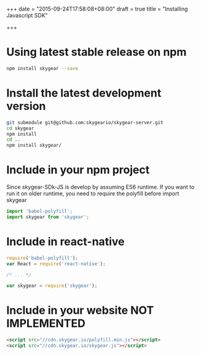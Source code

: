 +++
date = "2015-09-24T17:58:08+08:00"
draft = true
title = "Installing Javascript SDK"

+++

# Using latest stable release on npm

``` bash
npm install skygear --save
```

# Install the latest development version

``` bash
git submodule git@github.com:skygeario/skygear-server.git
cd skygear
npm install
cd ..
npm install skygear/
```

# Include in your npm project

Since skygear-SDk-JS is develop by assuming ES6 runtime. If you want to run it
on older runtime, you need to require the polyfill before import skygear

``` js
import 'babel-polyfill';
import skygear from 'skygear';
```

# Include in react-native

``` js
require('babel-polyfill');
var React = require('react-native');

/* ... */

var skygear = require('skygear');
```

# Include in your website __NOT IMPLEMENTED__

``` html
<script src="//cdn.skygear.io/polyfill.min.js"></script>
<script src="//cdn.skygear.io/skygear.js"></script>
```
